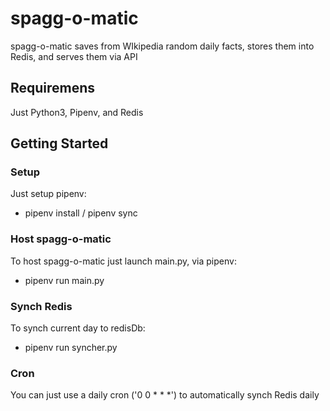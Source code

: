 # spagg-o-matic
spagg-o-matic saves from WIkipedia random daily facts, stores them into Redis, and serves them via API

## Requiremens
Just Python3, Pipenv, and Redis

## Getting Started

### Setup
Just setup pipenv:
- pipenv install / pipenv sync

### Host spagg-o-matic
To host spagg-o-matic just launch main.py, via pipenv:
- pipenv run main.py

### Synch Redis
To synch current day to redisDb:
- pipenv run syncher.py

### Cron
You can just use a daily cron ('0 0 * * *') to automatically synch Redis daily
